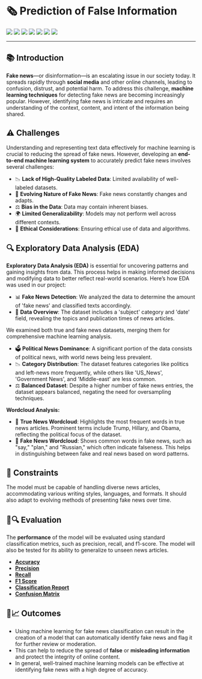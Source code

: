 # 🗞 Prediction of False Information

[![](https://img.shields.io/badge/Python-FFD43B?style=for-the-badge&logo=python&logoColor=darkgreen)](https://www.python.org)  [![](https://img.shields.io/badge/TensorFlow-FF6F00?style=for-the-badge&logo=TensorFlow&logoColor=white)](https://www.tensorflow.org) [![](https://img.shields.io/badge/scikit_learn-F7931E?style=for-the-badge&logo=scikit-learn&logoColor=white)](https://scikit-learn.org/stable/) [![](https://img.shields.io/badge/Numpy-777BB4?style=for-the-badge&logo=numpy&logoColor=white)](https://numpy.org) [![](https://img.shields.io/badge/Pandas-2C2D72?style=for-the-badge&logo=pandas&logoColor=white)](https://pandas.pydata.org)  [![](https://img.shields.io/badge/Plotly-239120?style=for-the-badge&logo=plotly&logoColor=white)](https://plotly.com) [![](https://img.shields.io/badge/Keras-D00000?style=for-the-badge&logo=Keras&logoColor=white)](https://keras.io) 

---

## 📚 Introduction

**Fake news**—or disinformation—is an escalating issue in our society today. It spreads rapidly through **social media** and other online channels, leading to confusion, distrust, and potential harm. To address this challenge, **machine learning techniques** for detecting fake news are becoming increasingly popular. However, identifying fake news is intricate and requires an understanding of the context, content, and intent of the information being shared.

## ⚠️ Challenges

Understanding and representing text data effectively for machine learning is crucial to reducing the spread of fake news. However, developing an **end-to-end machine learning system** to accurately predict fake news involves several challenges:

- 📉 **Lack of High-Quality Labeled Data**: Limited availability of well-labeled datasets.
- 🔄 **Evolving Nature of Fake News**: Fake news constantly changes and adapts.
- ⚖️ **Bias in the Data**: Data may contain inherent biases.
- 🌍 **Limited Generalizability**: Models may not perform well across different contexts.
- 🤔 **Ethical Considerations**: Ensuring ethical use of data and algorithms.

## 🔍 Exploratory Data Analysis (EDA)

**Exploratory Data Analysis (EDA)** is essential for uncovering patterns and gaining insights from data. This process helps in making informed decisions and modifying data to better reflect real-world scenarios. Here’s how EDA was used in our project:

- 📊 **Fake News Detection**: We analyzed the data to determine the amount of 'fake news' and classified texts accordingly.
- 📅 **Data Overview**: The dataset includes a 'subject' category and 'date' field, revealing the topics and publication times of news articles.

We examined both true and fake news datasets, merging them for comprehensive machine learning analysis.

- 🗳️ **Political News Dominance**: A significant portion of the data consists of political news, with world news being less prevalent.
- 📉 **Category Distribution**: The dataset features categories like politics and left-news more frequently, while others like 'US_News', 'Government News', and 'Middle-east' are less common.
- ⚖️ **Balanced Dataset**: Despite a higher number of fake news entries, the dataset appears balanced, negating the need for oversampling techniques.

**Wordcloud Analysis:**

- 📰 **True News Wordcloud**: Highlights the most frequent words in true news articles. Prominent terms include Trump, Hillary, and Obama, reflecting the political focus of the dataset.
- 🚩 **Fake News Wordcloud**: Shows common words in fake news, such as "say," "plan," and "Russian," which often indicate falseness. This helps in distinguishing between fake and real news based on word patterns.

## 🔧 Constraints

The model must be capable of handling diverse news articles, accommodating various writing styles, languages, and formats. It should also adapt to evolving methods of presenting fake news over time.

## 📝🔍 Evaluation

The __performance__ of the model will be evaluated using standard classification metrics, such as precision, recall, and f1-score. The model will also be tested for its ability to generalize to unseen news articles.

* [__Accuracy__](https://scikit-learn.org/stable/modules/generated/sklearn.metrics.accuracy_score.html)
* [__Precision__](https://scikit-learn.org/stable/modules/generated/sklearn.metrics.precision_score.html)
* [__Recall__](https://scikit-learn.org/stable/modules/generated/sklearn.metrics.recall_score.html)
* [__F1 Score__](https://scikit-learn.org/stable/modules/generated/sklearn.metrics.f1_score.html)
* [__Classification Report__](https://scikit-learn.org/stable/modules/generated/sklearn.metrics.classification_report.html)
* [__Confusion Matrix__](https://scikit-learn.org/stable/modules/generated/sklearn.metrics.confusion_matrix.html)

## 🎯📈 Outcomes

* Using machine learning for fake news classification can result in the creation of a model that can automatically identify fake news and flag it for further review or moderation. 
* This can help to reduce the spread of __false__ or __misleading information__ and protect the integrity of online content.
* In general, well-trained machine learning models can be effective at identifying fake news with a high degree of accuracy. 
